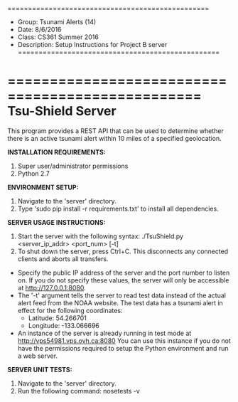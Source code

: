 =================================================
- Group:       Tsunami Alerts (14)
- Date:        8/6/2016
- Class:       CS361 Summer 2016
- Description: Setup Instructions for Project B server
=================================================

=================================================
Tsu-Shield Server
=================================================
This program provides a REST API that can be used to determine
whether there is an active tsunami alert within 10 miles of
a specified geolocation.

**INSTALLATION REQUIREMENTS:**
1. Super user/administrator permissions
2. Python 2.7

**ENVIRONMENT SETUP:**
1. Navigate to the 'server' directory.
2. Type 'sudo pip install -r requirements.txt' to install all dependencies.

**SERVER USAGE INSTRUCTIONS:**
1. Start the server with the following syntax:
   ./TsuShield.py <server_ip_addr> <port_num> [-t]
2. To shut down the server, press Ctrl+C.
   This disconnects any connected clients and aborts all transfers.

*  Specify the public IP address of the server and the port number
   to listen on. If you do not specify these values, the server will
   only be accessible at http://127.0.0.1:8080.
*  The '-t' argument tells the server to read test data instead of the
   actual alert feed from the NOAA website. The test data has a tsunami
   alert in effect for the following coordinates:
   - Latitude:  54.266701
   - Longitude: -133.066696
*  An instance of the server is already running in test mode at
   http://vps54981.vps.ovh.ca:8080
   You can use this instance if you do not have the permissions required
   to setup the Python environment and run a web server.

**SERVER UNIT TESTS:**
1. Navigate to the 'server' directory.
2. Run the following command:
   nosetests -v
